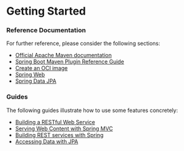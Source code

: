 # Getting Started

### Reference Documentation
For further reference, please consider the following sections:

* [Official Apache Maven documentation](https://maven.apache.org/guides/index.html)
* [Spring Boot Maven Plugin Reference Guide](https://docs.spring.io/spring-boot/docs/3.4.2/maven-plugin/reference/html/)
* [Create an OCI image](https://docs.spring.io/spring-boot/docs/3.4.2/maven-plugin/reference/html/#build-image)
* [Spring Web](https://docs.spring.io/spring-boot/docs/3.4.2/reference/htmlsingle/index.html#web)
* [Spring Data JPA](https://docs.spring.io/spring-boot/docs/3.4.2/reference/htmlsingle/index.html#data.sql.jpa-and-spring-data)

### Guides
The following guides illustrate how to use some features concretely:

* [Building a RESTful Web Service](https://spring.io/guides/gs/rest-service/)
* [Serving Web Content with Spring MVC](https://spring.io/guides/gs/serving-web-content/)
* [Building REST services with Spring](https://spring.io/guides/tutorials/rest/)
* [Accessing Data with JPA](https://spring.io/guides/gs/accessing-data-jpa/)

